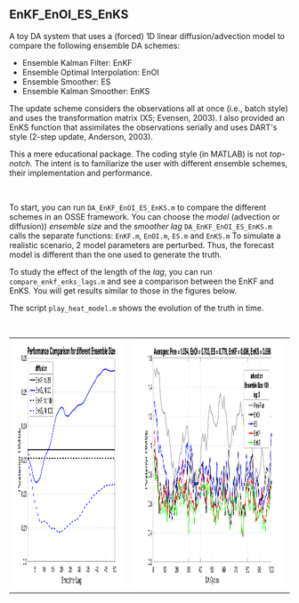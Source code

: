 ## EnKF_EnOI_ES_EnKS
   
  A toy DA system that uses a (forced) 1D linear diffusion/advection model to compare
  the following ensemble DA schemes: 
  - Ensemble Kalman Filter: EnKF
  - Ensemble Optimal Interpolation: EnOI
  - Ensemble Smoother: ES
  - Ensemble Kalman Smoother: EnKS
  
 The update scheme considers the observations all at once (i.e., batch style)
 and uses the transformation matrix (X5; Evensen, 2003). I also provided
 an EnKS function that assimilates the observations serially and uses 
 DART's style (2-step update, Anderson, 2003). 
 
 This a mere educational package. The coding style (in MATLAB) is not *top-notch*. 
 The intent is to familiarize the user with different ensemble schemes, 
 their implementation and performance.
 
 <br/>
 
 To start, you can run `DA_EnKF_EnOI_ES_EnKS.m` to compare the different schemes in an OSSE framework. You can choose the *model* (advection or diffusion)) *ensemble size* and the *smoother lag*
`DA_EnKF_EnOI_ES_EnKS.m` calls the separate functions: `EnKF.m`, `EnOI.m`, `ES.m` and `EnKS.m` To simulate a realistic scenario, 2 model parameters are perturbed. Thus, the forecast model is different than the one used to generate the truth.   
 
 To study the effect of the length of the *lag*, you can run `compare_enkf_enks_lags.m` and see a comparison between the EnKF and EnKS. You will get results similar to those in the figures below.  
 
 The script `play_heat_model.m` shows the evolution of the truth in time.  
 
<br/>

<table><tr>
<td><img height=450, src="./docs/EnKF_EnKS_diffusion.png"></td> 
<td><img height=450, src="./docs/all_schemes_advection.png"></td>
</tr></table>

<!-- ![smoother vs filter](docs/EnKF_EnKS_diffusion.png) --!>
